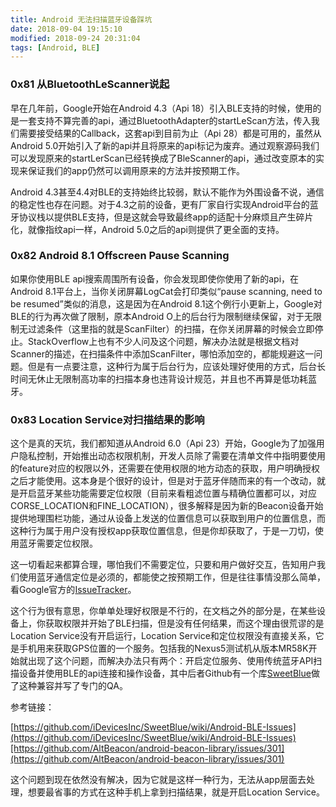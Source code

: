 ```yaml
---
title: Android 无法扫描蓝牙设备踩坑
date: 2018-09-04 19:15:10
modified: 2018-09-24 20:31:04
tags: [Android, BLE]
---
```


### 0x81 从BluetoothLeScanner说起

早在几年前，Google开始在Android 4.3（Api 18）引入BLE支持的时候，使用的是一套支持不算完善的api，通过BluetoothAdapter的startLeScan方法，传入我们需要接受结果的Callback，这套api到目前为止（Api 28）都是可用的，虽然从Android 5.0开始引入了新的api并且将原来的api标记为废弃。通过观察源码我们可以发现原来的startLerScan已经转换成了BleScanner的api，通过改变原本的实现来保证我们的app仍然可以调用原来的方法并按预期工作。

Android 4.3甚至4.4对BLE的支持始终比较弱，默认不能作为外围设备不说，通信的稳定性也存在问题。对于4.3之前的设备，更有厂家自行实现Android平台的蓝牙协议栈以提供BLE支持，但是这就会导致最终app的适配十分麻烦且产生碎片化，就像指纹api一样，Android 5.0之后的api则提供了更全面的支持。

### 0x82 Android 8.1 Offscreen Pause Scanning

如果你使用BLE api搜索周围所有设备，你会发现即使你使用了新的api，在Android 8.1平台上，当你关闭屏幕LogCat会打印类似“pause scanning, need to be resumed”类似的消息，这是因为在Android 8.1这个例行小更新上，Google对BLE的行为再次做了限制，原本Android O上的后台行为限制继续保留，对于无限制无过滤条件（这里指的就是ScanFilter）的扫描，在你关闭屏幕的时候会立即停止。StackOverflow上也有不少人问及这个问题，解决办法就是根据文档对Scanner的描述，在扫描条件中添加ScanFilter，哪怕添加空的，都能规避这一问题。但是有一点要注意，这种行为属于后台行为，应该处理好使用的方式，后台长时间无休止无限制高功率的扫描本身也违背设计规范，并且也不再算是低功耗蓝牙。

### 0x83 Location Service对扫描结果的影响

这个是真的天坑，我们都知道从Android 6.0（Api 23）开始，Google为了加强用户隐私控制，开始推出动态权限机制，开发人员除了需要在清单文件中指明要使用的feature对应的权限以外，还需要在使用权限的地方动态的获取，用户明确授权之后才能使用。这本身是个很好的设计，但是对于蓝牙伴随而来的有一个改动，就是开启蓝牙某些功能需要定位权限（目前来看粗滤位置与精确位置都可以，对应CORSE_LOCATION和FINE_LOCATION），很多解释是因为新的Beacon设备开始提供地理围栏功能，通过从设备上发送的位置信息可以获取到用户的位置信息，而这种行为属于用户没有授权app获取位置信息，但是你却获取了，于是一刀切，使用蓝牙需要定位权限。

这一切看起来都算合理，哪怕我们不需要定位，只要和用户做好交互，告知用户我们使用蓝牙通信定位是必须的，都能使之按预期工作，但是往往事情没那么简单，看Google官方的[IssueTracker](https://issuetracker.google.com/issues/37065090)。

这个行为很有意思，你单单处理好权限是不行的，在文档之外的部分是，在某些设备上，你获取权限并开始了BLE扫描，但是没有任何结果，而这个理由很荒谬的是Location Service没有开启运行，Location Service和定位权限没有直接关系，它是手机用来获取GPS位置的一个服务。包括我的Nexus5测试机从版本MR58K开始就出现了这个问题，而解决办法只有两个：开启定位服务、使用传统蓝牙API扫描设备并使用BLE的api连接和操作设备，其中后者Github有一个库[SweetBlue](https://github.com/iDevicesInc/SweetBlue)做了这种兼容并写了专门的QA。

参考链接：

[https://github.com/iDevicesInc/SweetBlue/wiki/Android-BLE-Issues](https://github.com/iDevicesInc/SweetBlue/wiki/Android-BLE-Issues)[https://github.com/AltBeacon/android-beacon-library/issues/301](https://github.com/AltBeacon/android-beacon-library/issues/301)

这个问题到现在依然没有解决，因为它就是这样一种行为，无法从app层面去处理，想要最省事的方式在这种手机上拿到扫描结果，就是开启Location Service。
